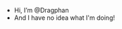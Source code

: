 - Hi, I’m @Dragphan
- And I have no idea what I'm doing!
<!---
Dragphan/Dragphan is a ✨ special ✨ repository because its `README.md` (this file) appears on your GitHub profile.
You can click the Preview link to take a look at your changes.
--->
